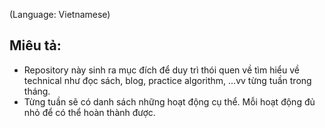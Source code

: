 (Language: Vietnamese)

## Miêu tả:
  * Repository này sinh ra mục đích để duy trì thói quen về tìm hiểu về technical như đọc sách, blog, practice algorithm, ...vv từng tuần trong tháng.
  * Từng tuần sẽ có danh sách những hoạt động cụ thể. Mỗi hoạt động đủ nhỏ để có thể hoàn thành được.
